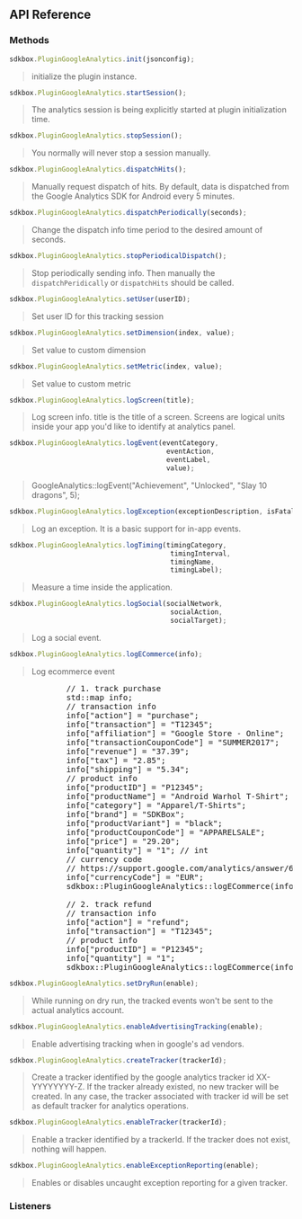 ## API Reference

### Methods
```javascript
sdkbox.PluginGoogleAnalytics.init(jsonconfig);
```
> initialize the plugin instance.

```javascript
sdkbox.PluginGoogleAnalytics.startSession();
```
> The analytics session is being explicitly started at plugin initialization time.

```javascript
sdkbox.PluginGoogleAnalytics.stopSession();
```
> You normally will never stop a session manually.

```javascript
sdkbox.PluginGoogleAnalytics.dispatchHits();
```
> Manually request dispatch of hits. By default, data is dispatched from the
Google Analytics SDK for Android every 5 minutes.

```javascript
sdkbox.PluginGoogleAnalytics.dispatchPeriodically(seconds);
```
> Change the dispatch info time period to the desired amount of seconds.

```javascript
sdkbox.PluginGoogleAnalytics.stopPeriodicalDispatch();
```
> Stop periodically sending info. Then manually the <code>dispatchPeridically</code>
or <code>dispatchHits</code> should be called.

```javascript
sdkbox.PluginGoogleAnalytics.setUser(userID);
```
> Set user ID for this tracking session

```javascript
sdkbox.PluginGoogleAnalytics.setDimension(index, value);
```
> Set value to custom dimension

```javascript
sdkbox.PluginGoogleAnalytics.setMetric(index, value);
```
> Set value to custom metric

```javascript
sdkbox.PluginGoogleAnalytics.logScreen(title);
```
> Log screen info. title is the title of a screen. Screens are logical units
inside your app you'd like to identify at analytics panel.

```javascript
sdkbox.PluginGoogleAnalytics.logEvent(eventCategory,
                                       eventAction,
                                       eventLabel,
                                       value);
```
> GoogleAnalytics::logEvent("Achievement", "Unlocked", "Slay 10 dragons", 5);

```javascript
sdkbox.PluginGoogleAnalytics.logException(exceptionDescription, isFatal);
```
> Log an exception. It is a basic support for in-app events.

```javascript
sdkbox.PluginGoogleAnalytics.logTiming(timingCategory,
                                        timingInterval,
                                        timingName,
                                        timingLabel);
```
> Measure a time inside the application.

```javascript
sdkbox.PluginGoogleAnalytics.logSocial(socialNetwork,
                                        socialAction,
                                        socialTarget);
```
> Log a social event.

```javascript
sdkbox.PluginGoogleAnalytics.logECommerce(info);
```
> Log ecommerce event

<pre>
            // 1. track purchase
            std::map<std::string, std::string> info;
            // transaction info
            info["action"] = "purchase";
            info["transaction"] = "T12345";
            info["affiliation"] = "Google Store - Online";
            info["transactionCouponCode"] = "SUMMER2017";
            info["revenue"] = "37.39";
            info["tax"] = "2.85";
            info["shipping"] = "5.34";
            // product info
            info["productID"] = "P12345";
            info["productName"] = "Android Warhol T-Shirt";
            info["category"] = "Apparel/T-Shirts";
            info["brand"] = "SDKBox";
            info["productVariant"] = "black";
            info["productCouponCode"] = "APPARELSALE";
            info["price"] = "29.20";
            info["quantity"] = "1"; // int
            // currency code
            // https://support.google.com/analytics/answer/6205902?#supported-currencies
            info["currencyCode"] = "EUR";
            sdkbox::PluginGoogleAnalytics::logECommerce(info);

            // 2. track refund
            // transaction info
            info["action"] = "refund";
            info["transaction"] = "T12345";
            // product info
            info["productID"] = "P12345";
            info["quantity"] = "1";
            sdkbox::PluginGoogleAnalytics::logECommerce(info);
</pre>

```javascript
sdkbox.PluginGoogleAnalytics.setDryRun(enable);
```
> While running on dry run, the tracked events won't be sent to the actual
analytics account.

```javascript
sdkbox.PluginGoogleAnalytics.enableAdvertisingTracking(enable);
```
> Enable advertising tracking when in google's ad vendors.

```javascript
sdkbox.PluginGoogleAnalytics.createTracker(trackerId);
```
> Create a tracker identified by the google analytics tracker id XX-YYYYYYYY-Z.
If the tracker already existed, no new tracker will be created. In any case, the
tracker associated with tracker id will be set as default tracker for  analytics
operations.

```javascript
sdkbox.PluginGoogleAnalytics.enableTracker(trackerId);
```
> Enable a tracker identified by a trackerId. If the tracker does not exist,
nothing will happen.

```javascript
sdkbox.PluginGoogleAnalytics.enableExceptionReporting(enable);
```
> Enables or disables uncaught exception reporting for a given tracker.


### Listeners

